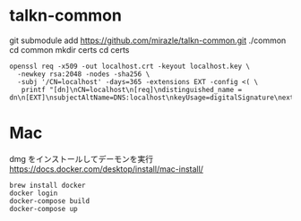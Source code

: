 # talkn-common

git submodule add https://github.com/mirazle/talkn-common.git ./common
cd common
mkdir certs
cd certs

```
openssl req -x509 -out localhost.crt -keyout localhost.key \
  -newkey rsa:2048 -nodes -sha256 \
  -subj '/CN=localhost' -days=365 -extensions EXT -config <( \
   printf "[dn]\nCN=localhost\n[req]\ndistinguished_name = dn\n[EXT]\nsubjectAltName=DNS:localhost\nkeyUsage=digitalSignature\nextendedKeyUsage=serverAuth")
```

# Mac

dmg をインストールしてデーモンを実行
https://docs.docker.com/desktop/install/mac-install/

```
brew install docker
docker login
docker-compose build
docker-compose up
```
